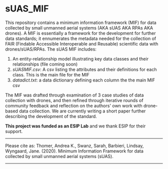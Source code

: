 # sUAS_MIF
This repository contains a minimum information framework (MIF) for data collected by small unmanned aerial systems (AKA sUAS AKA RPAs AKA drones).  A MIF is essentially a framework for the development for further data standards; it ennumerates the metadata needed for the collection of FAIR (Findable Accessible Interoperable and Reusable) scientific data with drones/sUAS/RPAs. The sUAS MIF includes:

1) An entity-relationship model illustrating key data classes and their relationships (file coming soon)
2) _sUASMIF.csv_: A csv listing the attributes and their definitions for each class. This is the main file for the MIF
3) _datadict.txt_: a data dictionary defining each column the the main MIF csv 

The MIF was drafted through examination of 3 case studies of data collection with drones, and then refined through iterative rounds of community feedback and reflection on the authors' own work with drone-based data collection.  We are currently writing a short paper further describing the development of the standard.

**This project was funded as an ESIP Lab** and we thank ESIP for their support.

------

Please cite as: Thomer, Andrea K., Swanz, Sarah, Barbieri, Lindsay, Wyngaard, Jane. (2020). Minimum Information Framework for data collected by small unmanned aerial systems (sUAS). 

------


